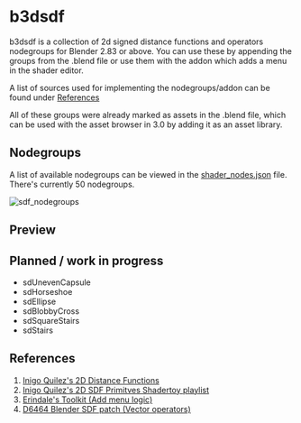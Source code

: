 # b3dsdf

b3dsdf is a collection of 2d signed distance functions and operators nodegroups for Blender 2.83 or above. You can use these by appending the groups from the .blend file or use them with the addon which adds a menu in the shader editor.

A list of sources used for implementing the nodegroups/addon can be found under [References](https://github.com/williamchange/b3dsdf#references)

All of these groups were already marked as assets in the .blend file, which can be used with the asset browser in 3.0 by adding it as an asset library.

## Nodegroups

A list of available nodegroups can be viewed in the [shader_nodes.json](https://github.com/williamchange/b3dsdf/blob/master/shader_nodes.json) file. There's currently 50 nodegroups.

![sdf_nodegroups](https://user-images.githubusercontent.com/830253/163703720-406bbe6e-0f15-40ab-95d8-fb38fd788b41.png)

## Preview

## Planned / work in progress

- sdUnevenCapsule
- sdHorseshoe
- sdEllipse
- sdBlobbyCross
- sdSquareStairs
- sdStairs

## References

1. [Inigo Quilez's 2D Distance Functions](https://www.iquilezles.org/www/articles/distfunctions2d/distfunctions2d.htm)
2. [Inigo Quilez's 2D SDF Primitves Shadertoy playlist](https://www.shadertoy.com/playlist/MXdSRf)
3. [Erindale's Toolkit (Add menu logic)](https://erindale.gumroad.com/l/erintools)
4. [D6464 Blender SDF patch (Vector operators)](https://developer.blender.org/D6464)
